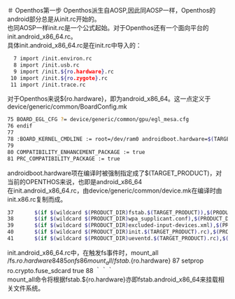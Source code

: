 ＃ Openthos第一步
Openthos派生自AOSP,因此同AOSP一样，Openthos的android部分总是从init.rc开始的。  
也同AOSP一样init.rc是一个公式起始。对于Openthos还有一个面向平台的init.android_x86_64.rc。  
具体init.android_x86_64.rc是在init.rc中导入的：  
```bash
  7 import /init.environ.rc
  8 import /init.usb.rc
  9 import /init.${ro.hardware}.rc
 10 import /init.${ro.zygote}.rc
 11 import /init.trace.rc
```
对于Openthos来说${ro.hardware}，即为android_x86_64。这一点定义于device/generic/common/BoardConfig.mk
```bash
75 BOARD_EGL_CFG ?= device/generic/common/gpu/egl_mesa.cfg
76 endif
77 
78 :BOARD_KERNEL_CMDLINE := root=/dev/ram0 androidboot.hardware=$(TARGET_PRODUCT)
79 
80 COMPATIBILITY_ENHANCEMENT_PACKAGE := true
81 PRC_COMPATIBILITY_PACKAGE := true
```  
androidboot.hardware项在编译时被强制指定成了$(TARGET_PRODUCT)，对当前的OPENTHOS来说，也即是android_x86_64  
在init.android_x86_64.rc，由device/generic/common/device.mk在编译时由init.x86.rc复制而成。
```bash
37　     $(if $(wildcard $(PRODUCT_DIR)fstab.$(TARGET_PRODUCT)),$(PRODUCT_DIR)fstab.$(TARGET_PRODUCT),$(LOCAL_PATH)/fstab.x86):root/fstab.$(TARGET_PRODUCT) \
38　     $(if $(wildcard $(PRODUCT_DIR)wpa_supplicant.conf),$(PRODUCT_DIR),$(LOCAL_PATH)/)wpa_supplicant.conf:system/etc/wifi/wpa_supplicant.conf \
39    　 $(if $(wildcard $(PRODUCT_DIR)excluded-input-devices.xml),$(PRODUCT_DIR),$(LOCAL_PATH)/)excluded-input-devices.xml:system/etc/excluded-input-devices.xml \
40　     $(if $(wildcard $(PRODUCT_DIR)init.$(TARGET_PRODUCT).rc),$(PRODUCT_DIR)init.$(TARGET_PRODUCT).rc,$(LOCAL_PATH)/init.x86.rc):root/init.$(TARGET_PRODUCT).rc \
41　     $(if $(wildcard $(PRODUCT_DIR)ueventd.$(TARGET_PRODUCT).rc),$(PRODUCT_DIR)ueventd.$(TARGET_PRODUCT).rc,$(LOCAL_PATH)/ueventd.x86.rc):root/ueventd.$(TARGET_PRODUCT).rc \

```  
init.android_x86_64.rc中，在触发fs事件时，mount_all /fs.${ro.hardware}
 84 
 85 on fs
 86     mount_all /fstab.${ro.hardware}
 87     setprop ro.crypto.fuse_sdcard true
 88 
｀｀｀  
mount_all命令将根据fstab.${ro.hardware}亦即fstab.android_x86_64来挂载相关文件系统。  
